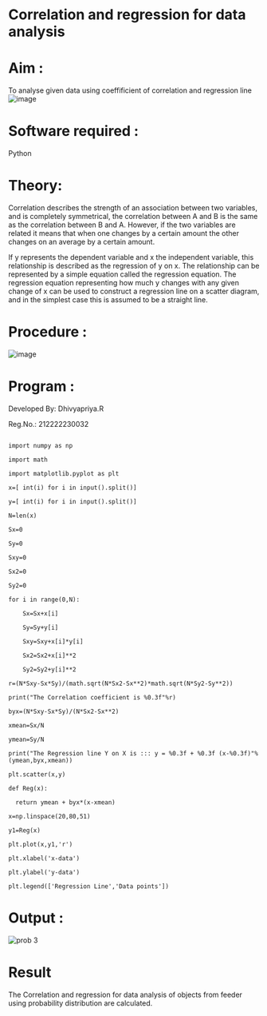# Correlation and regression for data analysis
# Aim : 

To analyse given data using coeffificient of correlation and regression line
![image](https://user-images.githubusercontent.com/104613195/168224136-d6b64e64-7d3d-4775-9337-c8f96fe41f2d.png)


# Software required :  

Python

# Theory:

Correlation describes the strength of an association between two variables, and is completely symmetrical, the correlation between A and B is the same as the correlation between B and A. However, if the two variables are related it means that when one changes by a certain amount the other changes on an average by a certain amount.  

If y represents the dependent variable and x the independent variable, this relationship is described as the regression of y on x. The relationship can be represented by a simple equation called the regression equation. The regression equation representing how much y changes with any given change of x can be used to construct a regression line on a scatter diagram, and in the simplest case this is assumed to be a straight line.

# Procedure :

![image](https://user-images.githubusercontent.com/104613195/168225866-ac8f6610-bdc3-4ac2-a24e-2b24ba08e189.png)

# Program :

Developed By: Dhivyapriya.R

Reg.No.: 212222230032

```

import numpy as np

import math

import matplotlib.pyplot as plt

x=[ int(i) for i in input().split()]

y=[ int(i) for i in input().split()]

N=len(x)

Sx=0

Sy=0

Sxy=0

Sx2=0

Sy2=0

for i in range(0,N):

    Sx=Sx+x[i]
    
    Sy=Sy+y[i]
    
    Sxy=Sxy+x[i]*y[i]
    
    Sx2=Sx2+x[i]**2
    
    Sy2=Sy2+y[i]**2

r=(N*Sxy-Sx*Sy)/(math.sqrt(N*Sx2-Sx**2)*math.sqrt(N*Sy2-Sy**2))

print("The Correlation coefficient is %0.3f"%r)

byx=(N*Sxy-Sx*Sy)/(N*Sx2-Sx**2)

xmean=Sx/N

ymean=Sy/N

print("The Regression line Y on X is ::: y = %0.3f + %0.3f (x-%0.3f)"%(ymean,byx,xmean))

plt.scatter(x,y)

def Reg(x):

  return ymean + byx*(x-xmean)

x=np.linspace(20,80,51)

y1=Reg(x)

plt.plot(x,y1,'r')

plt.xlabel('x-data')

plt.ylabel('y-data')

plt.legend(['Regression Line','Data points'])

```

# Output :

![prob 3](https://github.com/dhivyapriyar/Correlation_Regression/assets/119477552/60d64f97-5e94-45c7-880d-dc402baf1cad)

# Result

The Correlation and regression for data analysis of objects from feeder using probability distribution are calculated.


